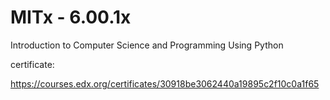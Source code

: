 # MITx - 6.00.1x
Introduction to Computer Science and Programming Using Python

certificate:

https://courses.edx.org/certificates/30918be3062440a19895c2f10c0a1f65
